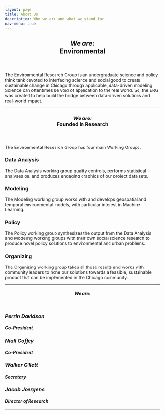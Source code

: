 ```yaml
---
layout: page
title: About Us
description: Who we are and what we stand for
nav-menu: true
---
```


<!-- Main -->
<div id="main" class="alt">

<!-- One -->
<section id="one">
	<div class="inner">
		<header class="major">
			<h1><i>We are:</i><br>Environmental</h1>
		</header>

<!-- Content One -->
<p>The Environmental Research Group is an undergraduate science and policy think tank devoted to interfacing science and social good to create sustainable change in Chicago through applicable, data-driven modeling. Science can oftentimes be void of application to the real world. So, the ERG was created to help build the bridge between data-driven solutions and real-world impact.</p>

<hr class="major" />

<!-- Two -->
<section id="one">
	<div class="inner">
		<header class="major">
			<h1><i>We are:</i><br>Founded in Research</h1>
		</header>

<!-- Content Two-->
<p>The Environmental Research Group has four main Working Groups. </p>
<div class="row">
		<div class="6u$ 12u$(medium)">
		<h3>Data Analysis</h3>
		<p>The Data Analysis working group quality controls, performs statistical analyses on, and produces engaging graphics of our project data sets.</p>
	</div>
	<div class="6u 12u$(medium)">
		<h3>Modeling</h3>
		<p>The Modeling working group works with and develops geospatial and temporal environmental models, with particular interest in Machine Learning.</p>
	</div>
	<div class="6u 12u$(medium)">
		<h3>Policy</h3>
		<p>The Policy working group synthesizes the output from the Data Analysis and Modeling working groups with their own social science research to produce novel policy solutions to environmental and urban problems.</p>
	</div>
	<div class="6u$ 12u$(medium)">
		<h3>Organizing</h3>
		<p>The Organizing working group takes all these results and works with community leaders to hone our solutions towards a feasible, sustainable product that can be implemented in the Chicago community.</p>
	</div>
</div>

<hr class="major" />

<!-- Three -->
<section id="one">
	<div class="inner">
		<header class="major">
			<h1><i>We are:</h1>
		</header>

<!-- Content Three-->
<div class="row">
	<div class="row">
		<div class="3u 12u$(medium)">
			<h3>Perrin Davidson</h3>
			<h4><i>Co-President</i></h1>
		</div>
		<div class="3u 12u$(medium)">
			<h3>Niall Coffey</h3>
			<h4><i>Co-President</i></h1>
		</div>
		<div class="3u$ 12u$(medium)">
			<h3>Walker Gillett</h3>
			<h4><i>Secretary</i></h1>
		</div>
    		<div class="3u$ 12u$(medium)">
			<h3>Jacob Joergens</h3>
			<h4><i>Director of Research</i></h1>
		</div>
	</div>
</div>

<hr class="major" />

<!-- End -->
</div>

